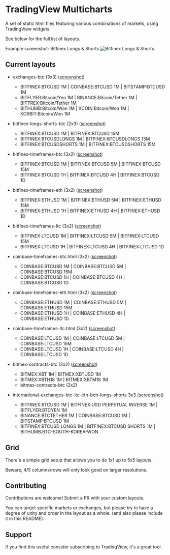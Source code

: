 # TradingView Multicharts

A set of static html files featuring various combinations of markets, using TradingView widgets.

See below for the full list of layouts.

Example screenshot: Bitfinex Longs & Shorts
![Bitfinex Longs & Shorts](https://raw.githubusercontent.com/sboselli/tv-multicharts/master/screenshots/example.png)

## Current layouts

* exchanges-btc (3x3) ([screenshot](https://raw.githubusercontent.com/sboselli/tv-multicharts/master/screenshots/exchanges-btc.png))
  * BITFINEX:BTCUSD 1M | COINBASE:BTCUSD 1M | BITSTAMP:BTCUSD 1M
  * BITFLYER:Bitcoin/Yen 1M | BINANCE:Bitcoin/Tether 1M | BITTREX:Bitcoin/Tether 1M
  * BITHUMB:Bitcoin/Won 1M | XCOIN:Bitcoin/Won 1M | KORBIT:Bitcoin/Won 1M
* bitfinex-longs-shorts-btc (2x3) ([screenshot](https://raw.githubusercontent.com/sboselli/tv-multicharts/master/screenshots/bitfinex-longs-shorts-btc.png))
  * BITFINEX:BTCUSD 1M | BITFINEX:BTCUSD 15M
  * BITFINEX:BTCUSDLONGS 1M | BITFINEX:BTCUSDLONGS 15M
  * BITFINEX:BTCUSDSHORTS 1M | BITFINEX:BTCUSDSHORTS 15M
* bitfinex-timeframes-btc (3x2) ([screenshot](https://raw.githubusercontent.com/sboselli/tv-multicharts/master/screenshots/bitfinex-timeframes-btc.png))
  * BITFINEX:BTCUSD 1M | BITFINEX:BTCUSD 5M | BITFINEX:BTCUSD 15M
  * BITFINEX:BTCUSD 1H | BITFINEX:BTCUSD 4H | BITFINEX:BTCUSD 1D
* bitfinex-timeframes-eth (3x2) ([screenshot](https://raw.githubusercontent.com/sboselli/tv-multicharts/master/screenshots/bitfinex-timeframes-eth.png))
  * BITFINEX:ETHUSD 1M | BITFINEX:ETHUSD 5M | BITFINEX:ETHUSD 15M
  * BITFINEX:ETHUSD 1H | BITFINEX:ETHUSD 4H | BITFINEX:ETHUSD 1D
* bitfinex-timeframes-ltc (3x2) ([screenshot](https://raw.githubusercontent.com/sboselli/tv-multicharts/master/screenshots/bitfinex-timeframes-ltc.png))
  * BITFINEX:LTCUSD 1M | BITFINEX:LTCUSD 5M | BITFINEX:LTCUSD 15M
  * BITFINEX:LTCUSD 1H | BITFINEX:LTCUSD 4H | BITFINEX:LTCUSD 1D
* coinbase-timeframes-btc.html (3x2) ([screenshot](https://raw.githubusercontent.com/sboselli/tv-multicharts/master/screenshots/coinbase-timeframes-btc.png))
  * COINBASE:BTCUSD 1M | COINBASE:BTCUSD 5M | COINBASE:BTCUSD 15M
  * COINBASE:BTCUSD 1H | COINBASE:BTCUSD 4H | COINBASE:BTCUSD 1D
* coinbase-timeframes-eth.html (3x2) ([screenshot](https://raw.githubusercontent.com/sboselli/tv-multicharts/master/screenshots/coinbase-timeframes-eth.png))
  * COINBASE:ETHUSD 1M | COINBASE:ETHUSD 5M | COINBASE:ETHUSD 15M
  * COINBASE:ETHUSD 1H | COINBASE:ETHUSD 4H | COINBASE:ETHUSD 1D
* coinbase-timeframes-ltc.html (3x2) ([screenshot](https://raw.githubusercontent.com/sboselli/tv-multicharts/master/screenshots/coinbase-timeframes-ltc.png))
  * COINBASE:LTCUSD 1M | COINBASE:LTCUSD 5M | COINBASE:LTCUSD 15M
  * COINBASE:LTCUSD 1H | COINBASE:LTCUSD 4H | COINBASE:LTCUSD 1D
* bitmex-contracts-btc (2x2) ([screenshot](https://raw.githubusercontent.com/sboselli/tv-multicharts/master/screenshots/bitmex-contracts-btc.png))
  * BITMEX:XBT 1M | BITMEX:XBTUSD 1M
  * BITMEX:XBTH18 1M | BITMEX:XBTM18 1M
  * bitmex-contracts-btc (2x2)

* international-exchanges-btc-ltc-eth-bch-longs-shorts 3x3
([screenshot](https://raw.githubusercontent.com/sboselli/tv-multicharts/master/screenshots/international-exchanges-btc-ltc-eth-bch-longs-shorts.png))
  * BITFINEX:BTCUSD 1M | BITFINEX:USD PERPETUAL INVERSE 1M | BITFLYER:BTCYEN 1M
  * BINANCE:BTCTETHER 1M | COINBASE:BTCUSD 1M | BITSTAMP:BTCUSD 1M
  * BITFINEX:BTCUSD LONGS 1M | BITFINEX:BTCUSD SHORTS 1M | BITHUMB:BTC-SOUTH-KOREA-WON

## Grid

There's a simple grid setup that allows you to do 1x1 up to 5x5 layouts.

Beware, 4/5 columns/rows will only look good on larger resolutions.

## Contributing

Contributions are welcome! Submit a PR with your custom layouts.

You can target specific markets or exchanges, but please try to have a degree of unity and order in the layout as a whole. (and also please include it in this README).

## Support

If you find this useful consider subscribing to TradingView, it's a great tool.
